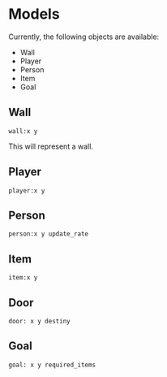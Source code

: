 # Models

Currently, the following objects are available:

- Wall
- Player
- Person
- Item
- Goal

Wall
----

```
wall:x y
```

This will represent a wall.

Player
------

```
player:x y
```

Person
------

```
person:x y update_rate
```

Item
----

```
item:x y
```

Door
----

```
door: x y destiny
```

Goal
----

```
goal: x y required_items
```
